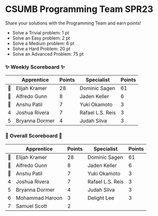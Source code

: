 # CSUMB Programming Team SPR23

Share your solutions with the Programming Team and earn points!

- Solve a Trivial problem: 1 pt
- Solve an Easy problem: 2 pt
- Solve a Medium problem: 6 pt
- Solve a Hard Problem: 20 pt
- Solve an Advanced Problem: 75 pt

### ✨ Weekly Scoreboard ✨
| |Apprentice|Points|Specialist|Points|
|-------|-------|-------|-------|-------|
|🥇|Elijah Kramer|28|Dominic Sagen|61|
|🥈|Alfredo Gunn|8|Jaden Keller|6|
|🥉|Anshu Patil|7|Yuki Okamoto|3|
|4|Joshua Rivera|7|Rafael L.S. Reis|3|
|5|Bryanna Dormer|4|Judah Silva|3|

### 🏁 Overall Scoreboard 🏁
| |Apprentice|Points|Specialist|Points|
|-------|-------|-------|-------|-------|
|🥇|Elijah Kramer|28|Dominic Sagen|61|
|🥈|Alfredo Gunn|8|Jaden Keller|6|
|🥉|Anshu Patil|7|Yuki Okamoto|3|
|4|Joshua Rivera|7|Rafael L.S. Reis|3|
|5|Bryanna Dormer|4|Judah Silva|3|
|6|Mohammad Haroon|3|Delight Lee|3|
|7|Samuel Scott|2| | |
